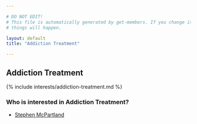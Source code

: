 ```yaml
---

# DO NOT EDIT!
# This file is automatically generated by get-members. If you change it, bad
# things will happen.

layout: default
title: "Addiction Treatment"

---
```


## Addiction Treatment

{% include interests/addiction-treatment.md %}

### Who is interested in Addiction Treatment?


* [Stephen McPartland](/members/stephen-mcpartland.html)
